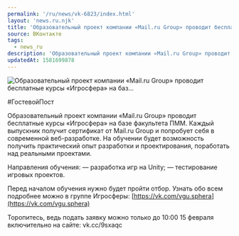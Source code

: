 ```yaml
---
permalink: '/ru/news/vk-6823/index.html'
layout: 'news.ru.njk'
title: 'Образовательный проект компании «Mail.ru Group» проводит бесплатные курсы «Игросфера» на баз'
source: ВКонтакте
tags:
  - news_ru
description: 'Образовательный проект компании «Mail.ru Group» проводит бесплатные курсы «Игросфера» на баз…'
updatedAt: 1581699878
---
```

![Образовательный проект компании «Mail.ru Group» проводит бесплатные курсы «Игросфера» на баз…](https://sun9-3.userapi.com/impg/RIo2PQZ89D7zAj0oB9aUkcGxE1lFvHSUOAP9Hw/LzEzB2UAXsk.jpg?size=1280x720&quality=96&sign=e1fd2171d5e865c6c0b7c0b612a0c9e5&c_uniq_tag=tjySS5d6BBrm1ehPJR-T3aw6Xo1IEXVNzw_VH8elnE0&type=album)

#ГостевойПост

Образовательный проект компании «Mail.ru Group» проводит бесплатные курсы «Игросфера» на базе факультета ПММ. Каждый выпускник получит сертификат от Mail.ru Group и попробует себя в современной веб-разработке. На обучении будет возможность получить практический опыт разработки и проектирования, поработать над реальными проектами.

Направления обучения:
— разработка игр на Unity;
— тестирование игровых проектов.

Перед началом обучения нужно будет пройти отбор. Узнать обо всем подробнее можно в группе Игросферы: [https://vk.com/vgu.sphera](https://vk.com/vgu.sphera)

Торопитесь, ведь подать заявку можно только до 10:00 15 февраля включительно на сайте: vk.cc/9sxaqc

